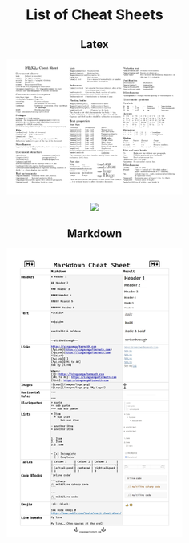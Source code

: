 <h1 align="center">List of Cheat Sheets</h1>

<h2 align="center">Latex</h2>
  <div align="center">
      <a href="https://github.com/Sang-Buster/Miscellaneous-Configuration/blob/main/Cheat%20Sheets/Latex.pdf">
        <img src="/Cheat%20Sheets/README.assets/Latex.png" width="350"/>
      </a>
  
  [![](https://img.shields.io/badge/View%20More-0d1117?style=for-the-badge&logoColor=white)](https://github.com/Sang-Buster/Miscellaneous-Configuration/blob/main/Cheat%20Sheets/Latex.pdf)
  </div>



<h2 align="center">Markdown</h2>
  <div align="center">
    <a href="https://github.com/Sang-Buster/Miscellaneous-Configuration/blob/main/Cheat%20Sheets/Markdown.pdf">
      <img src="/Cheat%20Sheets/README.assets/Markdown.png" width="350"/>
    </a>
  </div>
